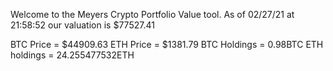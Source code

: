 Welcome to the Meyers Crypto Portfolio Value tool. 
As of 02/27/21 at 21:58:52 our valuation is $77527.41 

BTC Price = $44909.63
 ETH Price = $1381.79
BTC Holdings = 0.98BTC
 ETH holdings = 24.255477532ETH 
